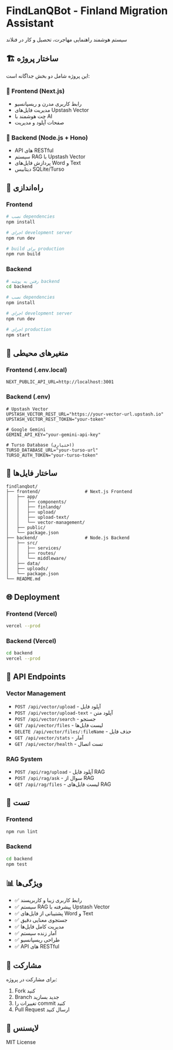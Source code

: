 # FindLanQBot - Finland Migration Assistant

سیستم هوشمند راهنمایی مهاجرت، تحصیل و کار در فنلاند

## 🏗️ ساختار پروژه

این پروژه شامل دو بخش جداگانه است:

### 📱 Frontend (Next.js)
- رابط کاربری مدرن و ریسپانسیو
- مدیریت فایل‌های Upstash Vector
- چت هوشمند با AI
- صفحات آپلود و مدیریت

### 🔧 Backend (Node.js + Hono)
- API های RESTful
- سیستم RAG با Upstash Vector
- پردازش فایل‌های Word و Text
- دیتابیس SQLite/Turso

## 🚀 راه‌اندازی

### Frontend
```bash
# نصب dependencies
npm install

# اجرای development server
npm run dev

# build برای production
npm run build
```

### Backend
```bash
# رفتن به پوشه backend
cd backend

# نصب dependencies
npm install

# اجرای development server
npm run dev

# اجرای production
npm start
```

## 🔧 متغیرهای محیطی

### Frontend (.env.local)
```env
NEXT_PUBLIC_API_URL=http://localhost:3001
```

### Backend (.env)
```env
# Upstash Vector
UPSTASH_VECTOR_REST_URL="https://your-vector-url.upstash.io"
UPSTASH_VECTOR_REST_TOKEN="your-token"

# Google Gemini
GEMINI_API_KEY="your-gemini-api-key"

# Turso Database (اختیاری)
TURSO_DATABASE_URL="your-turso-url"
TURSO_AUTH_TOKEN="your-turso-token"
```

## 📁 ساختار فایل‌ها

```
findlanqbot/
├── frontend/                 # Next.js Frontend
│   ├── app/
│   │   ├── components/
│   │   ├── finlandq/
│   │   ├── upload/
│   │   ├── upload-text/
│   │   └── vector-management/
│   ├── public/
│   └── package.json
├── backend/                  # Node.js Backend
│   ├── src/
│   │   ├── services/
│   │   ├── routes/
│   │   └── middleware/
│   ├── data/
│   ├── uploads/
│   └── package.json
└── README.md
```

## 🌐 Deployment

### Frontend (Vercel)
```bash
vercel --prod
```

### Backend (Vercel)
```bash
cd backend
vercel --prod
```

## 🔗 API Endpoints

### Vector Management
- `POST /api/vector/upload` - آپلود فایل
- `POST /api/vector/upload-text` - آپلود متن
- `POST /api/vector/search` - جستجو
- `GET /api/vector/files` - لیست فایل‌ها
- `DELETE /api/vector/files/:fileName` - حذف فایل
- `GET /api/vector/stats` - آمار
- `GET /api/vector/health` - تست اتصال

### RAG System
- `POST /api/rag/upload` - آپلود فایل RAG
- `POST /api/rag/ask` - سوال از RAG
- `GET /api/rag/files` - لیست فایل‌های RAG

## 🧪 تست

### Frontend
```bash
npm run lint
```

### Backend
```bash
cd backend
npm test
```

## 📊 ویژگی‌ها

- ✅ رابط کاربری زیبا و کاربرپسند
- ✅ سیستم RAG پیشرفته با Upstash Vector
- ✅ پشتیبانی از فایل‌های Word و Text
- ✅ جستجوی معنایی دقیق
- ✅ مدیریت کامل فایل‌ها
- ✅ آمار زنده سیستم
- ✅ طراحی ریسپانسیو
- ✅ API های RESTful

## 🤝 مشارکت

برای مشارکت در پروژه:

1. Fork کنید
2. Branch جدید بسازید
3. تغییرات را commit کنید
4. Pull Request ارسال کنید

## 📄 لایسنس

MIT License 